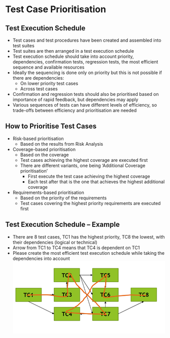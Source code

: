 # Test Case Prioritisation
## Test Execution Schedule
* Test cases and test procedures have been created and assembled into test suites
* Test suites are then arranged in a test execution schedule
* Test execution schedule should take into account priority, dependencies, confirmation tests, regression tests, the most efficient sequence and available resources
* Ideally the sequencing is done only on priority but this is not possible if there are dependencies:
  * On lower priority test cases
  * Across test cases
* Confirmation and regression tests should also be prioritised based on importance of rapid feedback, but dependencies may apply
* Various sequences of tests can have different levels of efficiency, so trade-offs between efficiency and prioritisation are needed

## How to Prioritise Test Cases
* Risk-based prioritisation
  * Based on the results from Risk Analysis
* Coverage-based prioritisation
  * Based on the coverage
  * Test cases achieving the highest coverage are executed first
  * There are different variants, one being ‘Additional Coverage prioritisation’
    * First execute the test case achieving the highest coverage
    * Each test after that is the one that achieves the highest additional coverage
* Requirements-based prioritisation
  * Based on the priority of the requirements
  * Test cases covering the highest priority requirements are executed first

## Test Execution Schedule – Example
* There are 8 test cases, TC1 has the highest priority, TC8 the lowest, with their dependencies (logical or technical)
* Arrow from TC1 to TC4 means that TC4 is dependent on TC1
* Please create the most efficient test execution schedule while taking the dependencies into account
![image8.png](assets/image8.png)